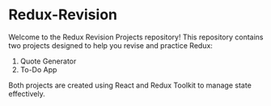 # Redux-Revision

Welcome to the Redux Revision Projects repository! This repository contains two projects designed to help you revise and practice Redux:

1. Quote Generator
2. To-Do App

Both projects are created using React and Redux Toolkit to manage state effectively.
